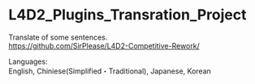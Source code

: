 # L4D2_Plugins_Transration_Project
Translate of some sentences.  
https://github.com/SirPlease/L4D2-Competitive-Rework/

Languages:  
English, Chiniese(Simplified・Traditional), Japanese, Korean
